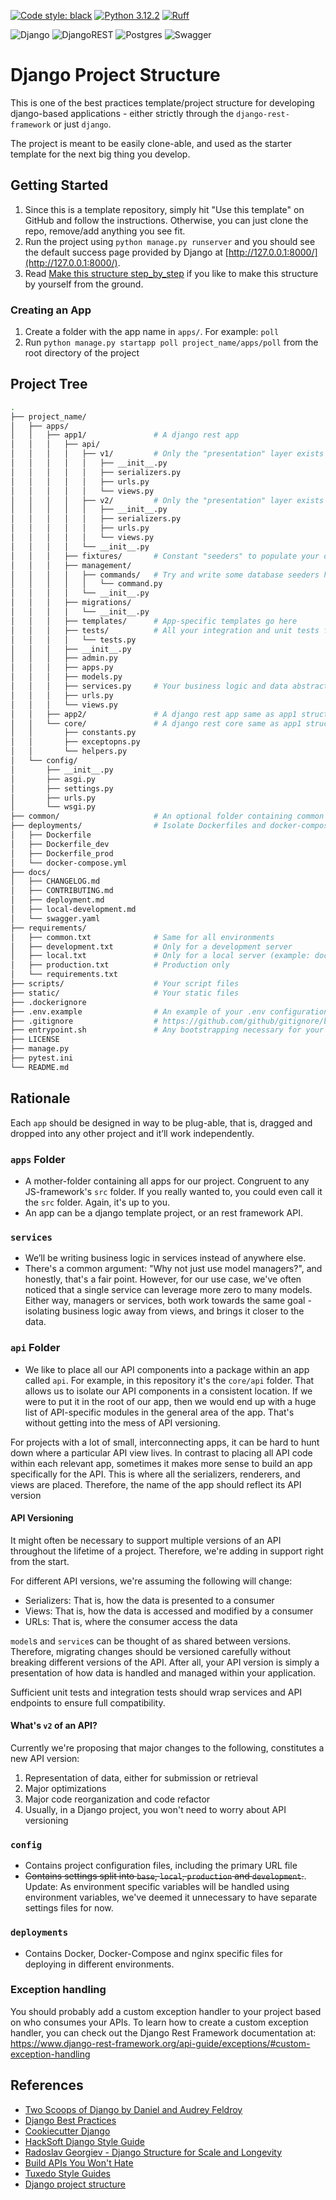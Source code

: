 [![Code style: black](https://img.shields.io/badge/code%20style-black-000000.svg)](https://github.com/psf/black)
[![Python 3.12.2](https://img.shields.io/badge/python-3.12.2-blue.svg)](https://www.python.org/downloads/release/python-3122//)
[![Ruff](https://img.shields.io/endpoint?url=https://raw.githubusercontent.com/astral-sh/ruff/main/assets/badge/v2.json)](https://github.com/astral-sh/ruff)

![Django](https://img.shields.io/badge/django-%23092E20.svg?style=for-the-badge&logo=django&logoColor=white)
![DjangoREST](https://img.shields.io/badge/DJANGO-REST-ff1709?style=for-the-badge&logo=django&logoColor=white&color=ff1709&labelColor=gray)
![Postgres](https://img.shields.io/badge/postgres-%23316192.svg?style=for-the-badge&logo=postgresql&logoColor=white)
![Swagger](https://img.shields.io/badge/-Swagger-%23Clojure?style=for-the-badge&logo=swagger&logoColor=white)


# Django Project Structure
This is one of the best practices template/project structure for developing django-based applications -
either strictly through the `django-rest-framework` or just `django`.

The project is meant to be easily clone-able, and used as the starter template
for the next big thing you develop.


## Getting Started
1. Since this is a template repository, simply hit "Use this template" on GitHub
and follow the instructions. Otherwise, you can just clone the repo, remove/add
anything you see fit.
1. Run the project using `python manage.py runserver` and you should see the
default success page provided by Django at
[http://127.0.0.1:8000/](http://127.0.0.1:8000/).
3. Read [Make this structure step_by_step](./docs/step-by-step.md) if you like to make this structure by yourself from the ground.

### Creating an App
1. Create a folder with the app name in `apps/`. For example: `poll`
1. Run `python manage.py startapp poll project_name/apps/poll` from the root directory of the
project


## Project Tree
``` bash
.
├── project_name/
│   ├── apps/
│   │   ├── app1/               # A django rest app
│   │   │   ├── api/
│   │   │   │   ├── v1/         # Only the "presentation" layer exists here.
│   │   │   │   │   ├── __init__.py
│   │   │   │   │   ├── serializers.py
│   │   │   │   │   ├── urls.py
│   │   │   │   │   └── views.py
│   │   │   │   ├── v2/         # Only the "presentation" layer exists here.
│   │   │   │   │   ├── __init__.py
│   │   │   │   │   ├── serializers.py
│   │   │   │   │   ├── urls.py
│   │   │   │   │   └── views.py
│   │   │   │   └── __init__.py
│   │   │   ├── fixtures/       # Constant "seeders" to populate your database
│   │   │   ├── management/
│   │   │   │   ├── commands/   # Try and write some database seeders here
│   │   │   │   │   └── command.py
│   │   │   │   └── __init__.py
│   │   │   ├── migrations/
│   │   │   │   └── __init__.py
│   │   │   ├── templates/      # App-specific templates go here
│   │   │   ├── tests/          # All your integration and unit tests for an app go here.
│   │   │   │   └── tests.py
│   │   │   ├── __init__.py
│   │   │   ├── admin.py
│   │   │   ├── apps.py
│   │   │   ├── models.py
│   │   │   ├── services.py     # Your business logic and data abstractions go here.
│   │   │   ├── urls.py
│   │   │   └── views.py
│   │   ├── app2/               # A django rest app same as app1 structure
│   │   └── core/               # A django rest core same as app1 structure plus following files
│   │       ├── constants.py
│   │       ├── exceptopns.py
│   │       └── helpers.py
│   └── config/
│       ├── __init__.py
│       ├── asgi.py
│       ├── settings.py
│       ├── urls.py
│       └── wsgi.py
├── common/                     # An optional folder containing common "stuff" for the entire project
├── deployments/                # Isolate Dockerfiles and docker-compose files here.
│   ├── Dockerfile
│   ├── Dockerfile_dev
│   ├── Dockerfile_prod
│   └── docker-compose.yml
├── docs/
│   ├── CHANGELOG.md
│   ├── CONTRIBUTING.md
│   ├── deployment.md
│   ├── local-development.md
│   └── swagger.yaml
├── requirements/
│   ├── common.txt              # Same for all environments
│   ├── development.txt         # Only for a development server
│   ├── local.txt               # Only for a local server (example: docs, performance testing, etc.)
│   ├── production.txt          # Production only
│   └── requirements.txt 
├── scripts/                    # Your script files
├── static/                     # Your static files
├── .dockerignore
├── .env.example                # An example of your .env configurations. Add necessary comments.
├── .gitignore                  # https://github.com/github/gitignore/blob/main/Python.gitignore
├── entrypoint.sh               # Any bootstrapping necessary for your application
├── LICENSE
├── manage.py
├── pytest.ini
└── README.md
```


## Rationale
Each `app` should be designed in way to be plug-able, that is, dragged and dropped
into any other project and it’ll work independently.


### `apps` Folder
* A mother-folder containing all apps for our project. Congruent to any
JS-framework's `src` folder. If you really wanted to, you could even call it the
`src` folder. Again, it's up to you.
* An app can be a django template project, or an rest framework API.

### `services`
* We’ll be writing business logic in services instead of anywhere else.
* There's a common argument: "Why not just use model managers?", and honestly,
that's a fair point. However, for our use case, we've often noticed that a single
service can leverage more zero to many models. Either way, managers or services,
both work towards the same goal - isolating business logic away from views, and
brings it closer to the data.

### `api` Folder
* We like to place all our API components into a package within an app called
`api`. For example, in this repository it's the `core/api` folder. That
allows us to isolate our API components in a consistent location. If
we were to put it in the root of our app, then we would end up with a huge list
of API-specific modules in the general area of the app. That's without getting
into the mess of API versioning.

For projects with a lot of small, interconnecting apps, it can be hard to hunt
down where a particular API view lives. In contrast to placing all API code
within each relevant app, sometimes it makes more sense to build an app
specifically for the API. This is where all the serializers, renderers, and views
are placed. Therefore, the name of the app should reflect its API version


#### API Versioning
It might often be necessary to support multiple versions of an API throughout
the lifetime of a project. Therefore, we're adding in support right from the
start.

For different API versions, we're assuming the following will change:
- Serializers: That is, how the data is presented to a consumer
- Views: That is, how the data is accessed and modified by a consumer
- URLs: That is, where the consumer access the data

`model`s and `service`s can be thought of as shared between versions. Therefore,
migrating changes should be versioned carefully without breaking different
versions of the API. After all, your API version is simply a presentation of how
data is handled and managed within your application.

Sufficient unit tests and integration tests should wrap services and API
endpoints to ensure full compatibility.


#### What's `v2` of an API?
Currently we're proposing that major changes to the following, constitutes a new API version:
1. Representation of data, either for submission or retrieval
1. Major optimizations
1. Major code reorganization and code refactor
1. Usually, in a Django project, you won't need to worry about API versioning


### `config`
* Contains project configuration files, including the primary URL file
* ~~Contains settings split into `base`, `local`, `production` and `development`.~~.
Update: As environment specific variables will be handled using environment
variables, we've deemed it unnecessary to have separate settings files for now.

### `deployments`
* Contains Docker, Docker-Compose and nginx specific files for deploying in
different environments.


### Exception handling
You should probably add a custom exception handler to your project based on
who consumes your APIs. To learn how to create a custom exception handler,
you can check out the Django Rest Framework documentation at:
https://www.django-rest-framework.org/api-guide/exceptions/#custom-exception-handling


## References
- [Two Scoops of Django by Daniel and Audrey Feldroy](https://www.feldroy.com/books/two-scoops-of-django-3-x)
- [Django Best Practices](https://django-best-practices.readthedocs.io/en/latest/index.html)
- [Cookiecutter Django](https://github.com/cookiecutter/cookiecutter-django)
- [HackSoft Django Style Guide](https://github.com/HackSoftware/Django-Styleguide)
- [Radoslav Georgiev - Django Structure for Scale and Longevity](https://www.youtube.com/watch?v=yG3ZdxBb1oo)
- [Build APIs You Won't Hate](https://apisyouwonthate.com/books/build-apis-you-wont-hate/)
- [Tuxedo Style Guides](https://github.com/saqibur/tuxedo)
- [Django project structure](https://github.com/saqibur/django-project-structure)
